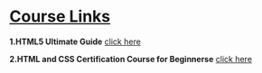 # [Course Links](https://github.com/Muhammed-Javith/Udemy-MJ/blob/main/udemy%20Course%20Details.md)

**1.HTML5 Ultimate Guide**  [click here](https://www.udemy.com/course/the-complete-html-5-course-from-scratch/)

**2.HTML and CSS Certification Course for Beginnerse**  [click here](https://www.udemy.com/course/html-css-certification-course-for-beginners-e/)

